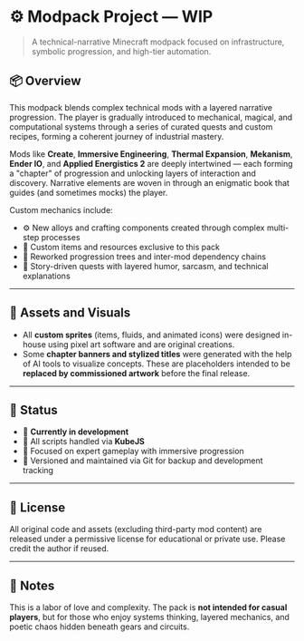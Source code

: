 # ⚙️ Modpack Project — WIP

> A technical-narrative Minecraft modpack focused on infrastructure, symbolic progression, and high-tier automation.

## 📦 Overview

This modpack blends complex technical mods with a layered narrative progression. The player is gradually introduced to mechanical, magical, and computational systems through a series of curated quests and custom recipes, forming a coherent journey of industrial mastery.

Mods like **Create**, **Immersive Engineering**, **Thermal Expansion**, **Mekanism**, **Ender IO**, and **Applied Energistics 2** are deeply intertwined — each forming a "chapter" of progression and unlocking layers of interaction and discovery. Narrative elements are woven in through an enigmatic book that guides (and sometimes mocks) the player.

Custom mechanics include:

- ⚙️ New alloys and crafting components created through complex multi-step processes
- 🧱 Custom items and resources exclusive to this pack
- 🔁 Reworked progression trees and inter-mod dependency chains
- 📘 Story-driven quests with layered humor, sarcasm, and technical explanations

---

## 🎨 Assets and Visuals

- All **custom sprites** (items, fluids, and animated icons) were designed in-house using pixel art software and are original creations.
- Some **chapter banners and stylized titles** were generated with the help of AI tools to visualize concepts. These are placeholders intended to be **replaced by commissioned artwork** before the final release.

---

## 📍 Status

- 🧪 **Currently in development**  
- 📜 All scripts handled via **KubeJS**
- 🎯 Focused on expert gameplay with immersive progression
- 🧵 Versioned and maintained via Git for backup and development tracking

---

## 📝 License

All original code and assets (excluding third-party mod content) are released under a permissive license for educational or private use. Please credit the author if reused.

---

## 💬 Notes

This is a labor of love and complexity. The pack is **not intended for casual players**, but for those who enjoy systems thinking, layered mechanics, and poetic chaos hidden beneath gears and circuits.

